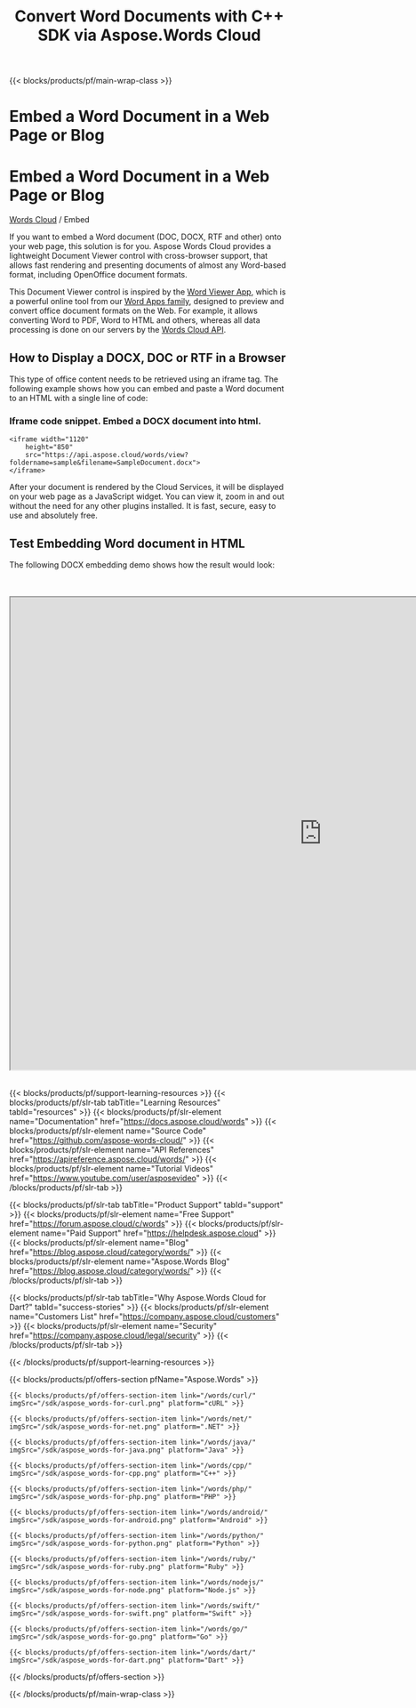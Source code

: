 ﻿---
title: Convert Word Documents with C++ SDK via Aspose.Words Cloud 
description: Create, edit, convert and split Word documents in the Cloud
weight: 20
url: /embed
---

{{< blocks/products/pf/main-wrap-class >}}
<div id="fh">
<div class="container">
<div class="row">
<h1>Embed a Word Document in a Web Page or Blog</h1>
</div>
</div>
</div>
<div class="wmh">
<div class="container">
<div class="row">
<h1>Embed a Word Document in a Web Page or Blog</h1>
</div>
</div>
</div>
<div id="fm" data-nosnippet="">
<div class="container">
<div class="row">
<p class="navbar-text"><a href="/words/family/">Words Cloud</a> / Embed</p>
</div>
</div>
</div>
<div class="wgray">
<div class="container">
<div class="row">
<div class="w">
<p>If you want to embed a Word document (DOC, DOCX, RTF and other) onto your web page, this solution is for you. Aspose Words Cloud provides a lightweight Document Viewer control with cross-browser support, that allows fast rendering and presenting documents of almost any Word-based format, including OpenOffice document formats.</p>
<p>This Document Viewer control is inspired by the <a href="https://products.aspose.app/words/viewer" target="_blank" rel="noopener noreferrer">Word Viewer App</a>, which is a powerful online tool from our <a href="https://products.aspose.app/words/family" target="_blank" rel="noopener noreferrer">Word Apps family</a>, designed to preview and convert office document formats on the Web. For example, it allows converting Word to PDF, Word to HTML and others, whereas all data processing is done on our servers by the <a href="https://apireference.aspose.cloud/words/" target="_blank" rel="noopener noreferrer">Words Cloud API</a>.</p>
<h2>How to Display a DOCX, DOC or RTF in a Browser</h2>
<p>This type of office content needs to be retrieved using an iframe tag. The following example shows how you can embed and paste a Word document to an HTML with a single line of code:</p>
<div class="codeblock nf" style="max-width: 850px;">
<h3>Iframe code snippet. Embed a DOCX document into html.</h3>
<pre data-nosnippet=""><code class="html hljs">&lt;iframe width="1120"
	height="850"
	src="https://api.aspose.cloud/words/view?foldername=sample&amp;filename=SampleDocument.docx"&gt;
&lt;/iframe&gt;</code></pre>
</div>
<p>After your document is rendered by the Cloud Services, it will be displayed on your web page as a JavaScript widget. You can view it, zoom in and out without the need for any other plugins installed. It is fast, secure, easy to use and absolutely free.</p>
<h2>Test Embedding Word document in HTML</h2>
<p>The following DOCX embedding demo shows how the result would look:</p>
<br /><br /> <iframe id="iframe-embed" class="iframe-embed" src="https://products.aspose.app/words/view?foldername=sample&amp;filename=SampleDocument.docx" width="1120" height="850">
</iframe> <br /><br /></div>
</div>
</div>


{{< blocks/products/pf/support-learning-resources >}}
{{< blocks/products/pf/slr-tab tabTitle="Learning Resources" tabId="resources" >}}
{{< blocks/products/pf/slr-element name="Documentation" href="https://docs.aspose.cloud/words" >}}
{{< blocks/products/pf/slr-element name="Source Code" href="https://github.com/aspose-words-cloud/" >}}
{{< blocks/products/pf/slr-element name="API References" href="https://apireference.aspose.cloud/words/" >}}
{{< blocks/products/pf/slr-element name="Tutorial Videos" href="https://www.youtube.com/user/asposevideo" >}}
{{< /blocks/products/pf/slr-tab >}}

{{< blocks/products/pf/slr-tab tabTitle="Product Support" tabId="support" >}}
{{< blocks/products/pf/slr-element name="Free Support" href="https://forum.aspose.cloud/c/words" >}}
{{< blocks/products/pf/slr-element name="Paid Support" href="https://helpdesk.aspose.cloud" >}}
{{< blocks/products/pf/slr-element name="Blog" href="https://blog.aspose.cloud/category/words/" >}}
{{< blocks/products/pf/slr-element name="Aspose.Words Blog" href="https://blog.aspose.cloud/category/words/" >}}
{{< /blocks/products/pf/slr-tab >}}

{{< blocks/products/pf/slr-tab tabTitle="Why Aspose.Words Cloud for Dart?" tabId="success-stories" >}}
{{< blocks/products/pf/slr-element name="Customers List" href="https://company.aspose.cloud/customers" >}}
{{< blocks/products/pf/slr-element name="Security" href="https://company.aspose.cloud/legal/security" >}}
{{< /blocks/products/pf/slr-tab >}}

{{< /blocks/products/pf/support-learning-resources >}}

{{< blocks/products/pf/offers-section pfName="Aspose.Words" >}}

    {{< blocks/products/pf/offers-section-item link="/words/curl/" imgSrc="/sdk/aspose_words-for-curl.png" platform="cURL" >}}
	
    {{< blocks/products/pf/offers-section-item link="/words/net/" imgSrc="/sdk/aspose_words-for-net.png" platform=".NET" >}}
	
    {{< blocks/products/pf/offers-section-item link="/words/java/" imgSrc="/sdk/aspose_words-for-java.png" platform="Java" >}}
	
	{{< blocks/products/pf/offers-section-item link="/words/cpp/" imgSrc="/sdk/aspose_words-for-cpp.png" platform="C++" >}}
	
    {{< blocks/products/pf/offers-section-item link="/words/php/" imgSrc="/sdk/aspose_words-for-php.png" platform="PHP" >}}
	
	{{< blocks/products/pf/offers-section-item link="/words/android/" imgSrc="/sdk/aspose_words-for-android.png" platform="Android" >}}
	
    {{< blocks/products/pf/offers-section-item link="/words/python/" imgSrc="/sdk/aspose_words-for-python.png" platform="Python" >}}
	
    {{< blocks/products/pf/offers-section-item link="/words/ruby/" imgSrc="/sdk/aspose_words-for-ruby.png" platform="Ruby" >}}
	
    {{< blocks/products/pf/offers-section-item link="/words/nodejs/" imgSrc="/sdk/aspose_words-for-node.png" platform="Node.js" >}}
	
	{{< blocks/products/pf/offers-section-item link="/words/swift/" imgSrc="/sdk/aspose_words-for-swift.png" platform="Swift" >}}
	
	{{< blocks/products/pf/offers-section-item link="/words/go/" imgSrc="/sdk/aspose_words-for-go.png" platform="Go" >}}

    {{< blocks/products/pf/offers-section-item link="/words/dart/" imgSrc="/sdk/aspose_words-for-dart.png" platform="Dart" >}}
{{< /blocks/products/pf/offers-section >}}

{{< /blocks/products/pf/main-wrap-class >}}